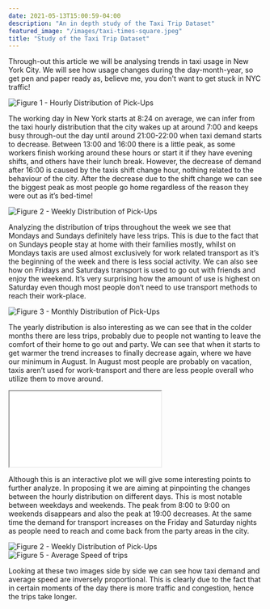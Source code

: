 ```yaml
---
date: 2021-05-13T15:00:59-04:00
description: "An in depth study of the Taxi Trip Dataset"
featured_image: "/images/taxi-times-square.jpeg"
title: "Study of the Taxi Trip Dataset"
---
```


Through-out this article we will be analysing trends in taxi usage in New York City. 
We will see how usage changes during the day-month-year, so get pen and paper ready as, believe me, you don't want to get stuck in NYC traffic!

<img src="{{< baseurl >}}/images/hourly distr.png" style="width:auto;height=100%" title="Figure 1 - Hourly Distribution of Pick-Ups">

The working day in New York starts at 8:24 on average, we can infer from the taxi hourly distribution that the city wakes up at around 7:00 and keeps busy through-out the day until around 21:00-22:00 when taxi demand starts to decrease. 
Between 13:00 and 16:00 there is a little peak, as some workers finish working around these hours or start it if they have evening shifts, and others have their lunch break. 
However, the decrease of demand after 16:00 is caused by the taxis shift change hour, nothing related to the behaviour of the city. After the decrease due to the shift change we can see the biggest peak as most people go home regardless of the reason they were out as it’s bed-time!

<img src="{{< baseurl >}}/images/week distr.png" title="Figure 2 - Weekly Distribution of Pick-Ups">

Analyzing the distribution of trips throughout the week we see that Mondays and Sundays definitely have less trips. This is due to the fact that on Sundays people stay at home with their families mostly, whilst on Mondays taxis are used almost exclusively for work related transport as it’s the beginning of the week and there is less social activity. 
We can also see how on Fridays and Saturdays transport is used to go out with friends and enjoy the weekend. It’s very surprising how the amount of use is highest on Saturday even though most people don’t need to use transport methods to reach their work-place. 

<img src="{{< baseurl >}}/images/month distr.png" title="Figure 3 - Monthly Distribution of Pick-Ups">

The yearly distribution is also interesting as we can see that in the colder months there are less trips, probably due to people not wanting to leave the comfort of their home to go out and party. We can see that when it starts to get warmer the trend increases to finally decrease again, where we have our minimum in August. In August most people are probably on vacation, taxis aren’t used for work-transport and there are less people overall who utilize them to move around. 

<iframe src = {{< baseurl >}}/html/Lineplot_taxi.html style="width: 900px; height: 600px; left.-140px;" frameborder="0" scrolling="no" onload="resizeIframe(this)"  title="Figure 4 - Hourly Distributions by Day Taxis"> </iframe>

Although this is an interactive plot we will give some interesting points to further analyze. In proposing it we are aiming at pinpointing the changes between the hourly distribution on different days. 
This is most notable between weekdays and weekends. The peak from 8:00 to 9:00 on weekends disappears and also the peak at 19:00 decreases. At the same time the demand for transport increases on the Friday and Saturday nights as people need to reach and come back from the party areas in the city.

<div class="row">
  <div class="column">
    <img src="{{< baseurl >}}/images/hourly distr.png" title="Figure 2 - Weekly Distribution of Pick-Ups">
  </div>
  <div class="column">
    <img src="{{< baseurl >}}/images/average_speed.jpeg" title="Figure 5 - Average Speed of trips">
  </div>
</div>

Looking at these two images side by side we can see how taxi demand and average speed are inversely proportional. This is clearly due to the fact that in certain moments of the day there is more traffic and congestion, hence the trips take longer. 


























<script>
  function resizeIframe(obj) {
    obj.style.height = obj.contentWindow.document.documentElement.scrollHeight + 'px';
  }
</script>


